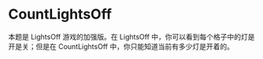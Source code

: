 # CountLightsOff

本题是 LightsOff 游戏的加强版。在 LightsOff 中，你可以看到每个格子中的灯是开是关；但是在 CountLightsOff 中，你只能知道当前有多少灯是开着的。
